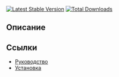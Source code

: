 [![Latest Stable Version](https://poser.pugx.org/yii2bundle/yii2-encrypt/v/stable.png)](https://packagist.org/packages/yii2bundle/yii2-encrypt)
[![Total Downloads](https://poser.pugx.org/yii2bundle/yii2-encrypt/downloads.png)](https://packagist.org/packages/yii2bundle/yii2-encrypt)

## Описание



## Ссылки

* [Руководство](guide/ru/README.md)
* [Установка](guide/ru/install.md)
